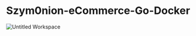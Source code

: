 # Szym0nion-eCommerce-Go-Docker
![Untitled Workspace](https://github.com/Szym0nion/eCommerce-Go-Docker/assets/110334194/c6d8e75f-c10c-4998-ad15-ed03c6267c3c)
